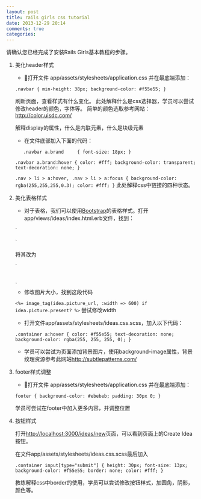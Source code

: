 ```yaml
---
layout: post
title: rails girls css tutorial
date: 2013-12-29 20:14
comments: true
categories: 
---
```

请确认您已经完成了安装Rails Girls基本教程的步骤。

1. 美化header样式
	
	* 打开文件 app/assets/stylesheets/application.css 并在最底端添加：
	
	`
	.navbar {
    min-height: 38px;
    background-color: #f55e55;
	}
	`
	
	刷新页面，查看样式有什么变化。
	此处解释什么是css选择器，学员可以尝试修改header的颜色，字体等。
	简单的颜色选取参考网站： <http://color.uisdc.com/>
	
	解释display的属性，什么是内联元素，什么是块级元素
	
	* 在文件底部加入下面的代码：
	
	`	
	.navbar a.brand 	{
    font-size: 18px;
	}
	`
	
	`
	.navbar a.brand:hover {
    	color: #fff;
	    background-color: transparent;
    	text-decoration: none;
	}
	`
	
	`
	.nav > li > a:hover,
	.nav > li > a:focus {
    	background-color: rgba(255,255,255,0.3);
	    color: #fff;
	}
	`
	此处解释css中链接的四种状态。

2. 美化表格样式
	
	* 对于表格，我们可以使用[Bootstrap](http://www.bootcss.com/)的表格样式。打开app/views/ideas/index.html.erb文件，找到：
	
	`
	<table>
	`
	
	将其改为
	
	`
	<table class="table">
	`

	* 修改图片大小，找到这段代码
	
	`
	<%= image_tag(idea.picture_url, :width => 600) if idea.picture.present? %>
`
	尝试修改width
	
	* 打开文件app/assets/stylesheets/ideas.css.scss，加入以下代码：
	
	`
	.container a:hover {
    color: #f55e55;
    text-decoration: none;
    background-color: rgba(255, 255, 255, 0);
}
`
	* 学员可以尝试为页面添加背景图片，使用background-image属性，背景纹理资源参考此网站<http://subtlepatterns.com/>

3. footer样式调整
	* 打开文件 app/assets/stylesheets/application.css 并在最底端添加：
	
	`
	footer {
background-color: #ebebeb;
padding: 30px 0;
}
`

	学员可尝试在footer中加入更多内容，并调整位置
	
4. 按钮样式
	
	打开<http://localhost:3000/ideas/new>页面，可以看到页面上的Create Idea按钮。
	
	在文件app/assets/stylesheets/ideas.css.scss最后加入
	
	`
	.container input[type="submit"] {
    height: 30px;
    font-size: 13px;
    background-color: #f55e55;
    border: none;
    color: #fff;
}
	`
	
	教练解释css中border的使用，学员可以尝试修改按钮样式，加圆角，阴影，颜色等。
